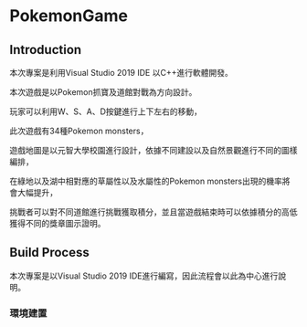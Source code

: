 # PokemonGame
## Introduction
本次專案是利用Visual Studio 2019 IDE 以C++進行軟體開發。

本次遊戲是以Pokemon抓寶及道館對戰為方向設計。

玩家可以利用W、S、A、D按鍵進行上下左右的移動，

此次遊戲有34種Pokemon monsters，

遊戲地圖是以元智大學校園進行設計，依據不同建設以及自然景觀進行不同的圖樣編排，

在綠地以及湖中相對應的草屬性以及水屬性的Pokemon monsters出現的機率將會大幅提升，

挑戰者可以對不同道館進行挑戰獲取積分，並且當遊戲結束時可以依據積分的高低獲得不同的獎章圖示證明。

## Build Process

本次專案是以Visual Studio 2019 IDE進行編寫，因此流程會以此為中心進行說明。

### 環境建置